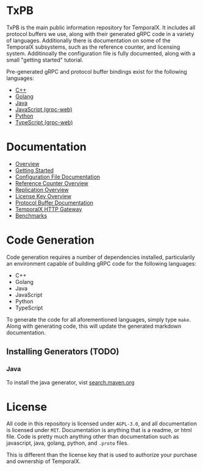 # TxPB

TxPB is the main public information repository for TemporalX. It includes all protocol buffers we use, along with their generated gRPC code in a variety of languages. Additionally there is documentation on some of the TemporalX subsystems, such as the reference counter, and licensing system. Additinoally the configuration file is fully documented, along with a small "getting started" tutorial. 

Pre-generated gRPC and protocol buffer bindings exist for the following languages:

* [C++](https://github.com/RTradeLtd/TxPB/tree/master/cpp)
* [Golang](https://github.com/RTradeLtd/TxPB/tree/master/go)
* [Java](https://github.com/RTradeLtd/TxPB/tree/master/java)
* [JavaScript (grpc-web)](https://github.com/RTradeLtd/TxPB/tree/master/js)
* [Python](https://github.com/RTradeLtd/TxPB/tree/master/py)
* [TypeScript (grpc-web)](https://github.com/RTradeLtd/TxPB/tree/master/ts)

# Documentation

* [Overview](./doc)
* [Getting Started](./doc/GETTING_STARTED.md)
* [Configuration File Documentation](./doc/CONFIGURATION.md)
* [Reference Counter Overview](./doc/REFERENCE_COUNTER.md)
* [Replication Overview](./doc/REPLICATION.md)
* [License Key Overview](./doc/LICENSE_OVERVIEW.md)
* [Protocol Buffer Documentation](./doc/PROTO.md)
* [TemporalX HTTP Gateway](./doc/GATEWAY.md)
* [Benchmarks](./doc/BENCHMARKS.md)

# Code Generation

Code generation requires a number of dependencies installed, particularily an environment capable of building gRPC code for the following languages:

* C++
* Golang
* Java
* JavaScript
* Python
* TypeScript

To generate the code for all aforementioned languages, simply type `make`. Along with generating code, this will update the generated markdown documentation.

## Installing Generators (TODO)

### Java

To install the java generator, vist [search.maven.org](https://search.maven.org/search?q=g:io.grpc%20a:protoc-gen-grpc-java)

# License

All code in this repository is licensed under `AGPL-3.0`, and all documentation is licensed under `MIT`. Documentation is anything that is a readme, or html file. Code is pretty much anything other than documentation such as javascript, java, golang, python, and `.proto` files.

This is different than the license key that is used to authorize your purchase and ownership of TemporalX.
